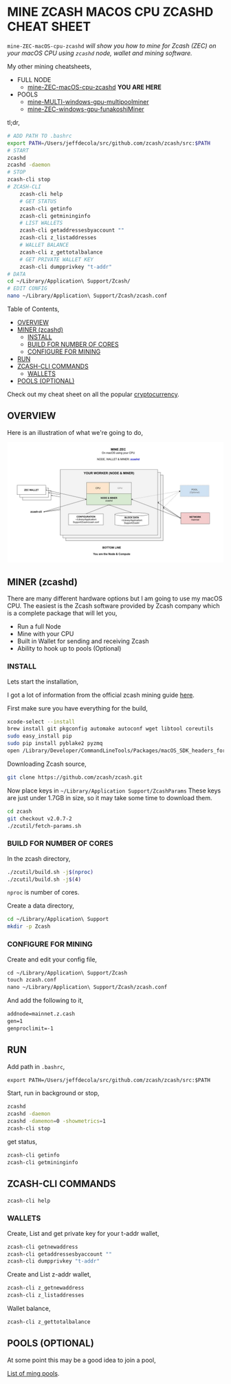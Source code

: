 # MINE ZCASH MACOS CPU ZCASHD CHEAT SHEET

`mine-ZEC-macOS-cpu-zcashd` _will show you
how to mine for Zcash (ZEC)
on your macOS CPU
using `zcashd` node, wallet and mining software._

My other mining cheatsheets,

* FULL NODE
  * [mine-ZEC-macOS-cpu-zcashd](https://github.com/JeffDeCola/my-cheat-sheets/tree/master/other/mining-cryptocurrency/full-node/mine-ZEC-macOS-cpu-zcashd)
  **YOU ARE HERE**
* POOLS
  * [mine-MULTI-windows-gpu-multipoolminer](https://github.com/JeffDeCola/my-cheat-sheets/tree/master/other/mining-cryptocurrency/pools/mine-MULTI-windows-gpu-multipoolminer)
  * [mine-ZEC-windows-gpu-funakoshiMiner](https://github.com/JeffDeCola/my-cheat-sheets/tree/master/other/mining-cryptocurrency/pools/mine-ZEC-windows-gpu-funakoshiMiner)

tl;dr,

```bash
# ADD PATH TO .bashrc
export PATH=/Users/jeffdecola/src/github.com/zcash/zcash/src:$PATH
# START
zcashd
zcashd -daemon
# STOP
zcash-cli stop
# ZCASH-CLI
    zcash-cli help
    # GET STATUS
    zcash-cli getinfo
    zcash-cli getmininginfo
    # LIST WALLETS
    zcash-cli getaddressesbyaccount ""
    zcash-cli z_listaddresses
    # WALLET BALANCE
    zcash-cli z_gettotalbalance
    # GET PRIVATE WALLET KEY
    zcash-cli dumpprivkey "t-addr"
# DATA
cd ~/Library/Application\ Support/Zcash/
# EDIT CONFIG
nano ~/Library/Application\ Support/Zcash/zcash.conf
```

Table of Contents,

* [OVERVIEW](https://github.com/JeffDeCola/my-cheat-sheets/tree/master/other/mining-cryptocurrency/full-node/mine-ZEC-macOS-cpu-zcashd#overview)
* [MINER (zcashd)](https://github.com/JeffDeCola/my-cheat-sheets/tree/master/other/mining-cryptocurrency/full-node/mine-ZEC-macOS-cpu-zcashd#miner-zcashd)
  * [INSTALL](https://github.com/JeffDeCola/my-cheat-sheets/tree/master/other/mining-cryptocurrency/full-node/mine-ZEC-macOS-cpu-zcashd#install)
  * [BUILD FOR NUMBER OF CORES](https://github.com/JeffDeCola/my-cheat-sheets/tree/master/other/mining-cryptocurrency/full-node/mine-ZEC-macOS-cpu-zcashd#build-for-number-of-cores)
  * [CONFIGURE FOR MINING](https://github.com/JeffDeCola/my-cheat-sheets/tree/master/other/mining-cryptocurrency/full-node/mine-ZEC-macOS-cpu-zcashd#configure-for-mining)
* [RUN](https://github.com/JeffDeCola/my-cheat-sheets/tree/master/other/mining-cryptocurrency/full-node/mine-ZEC-macOS-cpu-zcashd#run)
* [ZCASH-CLI COMMANDS](https://github.com/JeffDeCola/my-cheat-sheets/tree/master/other/mining-cryptocurrency/full-node/mine-ZEC-macOS-cpu-zcashd#zcash-cli-commands)
  * [WALLETS](https://github.com/JeffDeCola/my-cheat-sheets/tree/master/other/mining-cryptocurrency/full-node/mine-ZEC-macOS-cpu-zcashd#wallets)
* [POOLS (OPTIONAL)](https://github.com/JeffDeCola/my-cheat-sheets/tree/master/other/mining-cryptocurrency/full-node/mine-ZEC-macOS-cpu-zcashd#pools-optional)

Check out my cheat sheet on all the popular
[cryptocurrency](https://github.com/JeffDeCola/my-cheat-sheets/tree/master/other/mining-cryptocurrency/cryptocurrency/cryptocurrency-cheat-sheet).

## OVERVIEW

Here is an illustration of what we're going to do,

![IMAGE - mine-ZEC-macOS-cpu-zcashd - IMAGE](../../../../docs/pics/mine-ZEC-macOS-cpu-zcashd.jpg)

## MINER (zcashd)

There are many different hardware options but I am going to use
my macOS CPU. The easiest is the Zcash software provided by
Zcash company which is a complete package that will let you,

* Run a full Node
* Mine with your CPU
* Built in Wallet for sending and receiving Zcash
* Ability to hook up to pools (Optional)

### INSTALL

Lets start the installation,

I got a lot of information from the official zcash mining guide
[here](https://zcash.readthedocs.io/en/latest/rtd_pages/zcash_mining_guide.html).

First make sure you have everything for the build,

```bash
xcode-select --install
brew install git pkgconfig automake autoconf wget libtool coreutils
sudo easy_install pip
sudo pip install pyblake2 pyzmq
open /Library/Developer/CommandLineTools/Packages/macOS_SDK_headers_for_macOS_10.14.pkg
```

Downloading Zcash source,

```bash
git clone https://github.com/zcash/zcash.git
```

Now place keys in `~/Library/Application Support/ZcashParams`
These keys are just under 1.7GB in size, so it
may take some time to download them.

```bash
cd zcash
git checkout v2.0.7-2
./zcutil/fetch-params.sh
```

### BUILD FOR NUMBER OF CORES

In the zcash directory,

```bash
./zcutil/build.sh -j$(nproc)
./zcutil/build.sh -j$(4)
```

`nproc` is number of cores.

Create a data directory,

```bash
cd ~/Library/Application\ Support
mkdir -p Zcash
```

### CONFIGURE FOR MINING

Create and edit your config file,

```txt
cd ~/Library/Application\ Support/Zcash
touch zcash.conf
nano ~/Library/Application\ Support/Zcash/zcash.conf
```

And add the following to it,

```txt
addnode=mainnet.z.cash
gen=1
genproclimit=-1
```

## RUN

Add path in `.bashrc`,

```txt
export PATH=/Users/jeffdecola/src/github.com/zcash/zcash/src:$PATH
```

Start, run in background or stop,

```bash
zcashd
zcashd -daemon
zcashd -damemon=0 -showmetrics=1
zcash-cli stop
```

get status,

```bash
zcash-cli getinfo
zcash-cli getmininginfo
```

## ZCASH-CLI COMMANDS

```bash
zcash-cli help
```

### WALLETS

Create, List and get private key for your t-addr wallet,

```bash
zcash-cli getnewaddress
zcash-cli getaddressesbyaccount ""
zcash-cli dumpprivkey "t-addr"
```

Create and List z-addr wallet,

```bash
zcash-cli z_getnewaddress
zcash-cli z_listaddresses
```

Wallet balance,

```bash
zcash-cli z_gettotalbalance
```

## POOLS (OPTIONAL)

At some point this may be a good idea to join a pool,

[List of ming pools](https://www.zcashcommunity.com/mining/mining-pools/).
